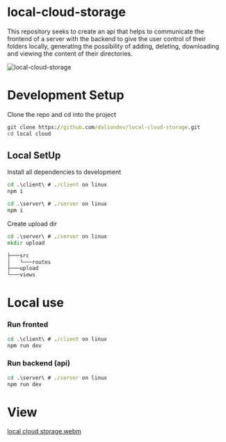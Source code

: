 # local-cloud-storage

This repository seeks to create an api that helps to communicate the frontend of a server with the backend to give the user control of their folders locally, generating the possibility of adding, deleting, downloading and viewing the content of their directories.

![local-cloud-storage](https://user-images.githubusercontent.com/111100025/196284100-f41582b0-c833-42bd-830c-41e6ea874b1c.png)


# Development Setup
Clone the repo and cd into the project

```cmd
git clone https://github.com/daliondev/local-cloud-storage.git
cd local cloud
```

## Local SetUp
Install all dependencies to development

```cmd
cd .\client\ # ./client on linux
npm i
```

```cmd
cd .\server\ # ./server on linux
npm i
```


Create upload dir
```cmd
cd .\server\ # ./server on linux
mkdir upload
```

```cmd
├───src
│   └───routes
├───upload
└───views
```

# Local use

### Run fronted
```cmd
cd .\client\ # ./client on linux
npm run dev
```

### Run backend (api)

```cmd
cd .\server\ # ./server on linux
npm run dev
```

# View
[local cloud storage.webm](https://user-images.githubusercontent.com/111100025/200468167-36067666-b45c-4c8f-a08f-b4c856e2f41d.webm)


